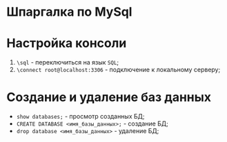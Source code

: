 # **Шпаргалка по MySql**

# **Настройка консоли**
1. `\sql` - переключиться на язык `SQL`;
2. `\connect root@localhost:3306` - подключение к локальному серверу;

# **Создание и удаление баз данных**
* `show databases;` - просмотр созданных БД;
* `CREATE DATABASE <имя_базы_данных>;` - cоздание БД;
* `drop database <имя_базы_данных>` - удаление БД;
